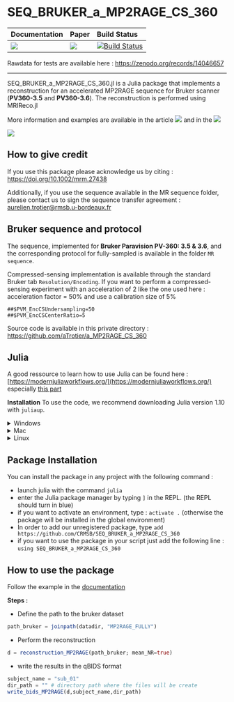 # SEQ_BRUKER_a_MP2RAGE_CS_360

| **Documentation**         | **Paper**                   | **Build Status** |
|:------------------------- |:--------------------------- | :--------------------------- |
| [![][docs-img]][docs-url] | [![][paper-img]][paper-url] | [![Build Status](https://github.com/CRMSB/SEQ_BRUKER_a_MP2RAGE_CS_360/actions/workflows/CI.yml/badge.svg?branch=main)](https://github.com/CRMSB/SEQ_BRUKER_a_MP2RAGE_CS_360/actions/workflows/CI.yml?query=branch%3Amain) |



Rawdata for tests are available here : https://zenodo.org/records/14046657


---


SEQ_BRUKER_a_MP2RAGE_CS_360.jl is a Julia package that implements a reconstruction for an accelerated MP2RAGE sequence for Bruker scanner (**PV360-3.5** and **PV360-3.6**). 
The reconstruction is performed using MRIReco.jl 

More information and examples are available in the article [![][paper-img]][paper-url] and in the  [![][docs-img]][docs-url]

![](./docs/src/img/fig_explain.png)

## How to give credit

If you use this package please acknowledge us by citing : https://doi.org/10.1002/mrm.27438

Additionally, if you use the sequence available in the MR sequence folder, please contact us to sign the sequence transfer agreement : aurelien.trotier@rmsb.u-bordeaux.fr

## Bruker sequence and protocol

The sequence, implemented for **Bruker Paravision PV-360: 3.5 & 3.6**, and the corresponding protocol for fully-sampled  is available in the folder  `MR sequence`. 

Compressed-sensing implementation is available through the standard Bruker tab `Resolution/Encoding`. If you want to perform a compressed-sensing experiment with an acceleration of 2 like the one used here : acceleration factor = 50% and use a calibration size of 5%
```
##$PVM_EncCSUndersampling=50
##$PVM_EncCSCenterRatio=5
```

Source code is available in this private directory : https://github.com/aTrotier/a_MP2RAGE_CS_360

## Julia

A good ressource to learn how to use Julia can be found here : [https://modernjuliaworkflows.org/](https://modernjuliaworkflows.org/) especially [this part](https://modernjuliaworkflows.org/writing/)

**Installation**
To use the code, we recommend downloading Julia version 1.10 with `juliaup`.

<details>
<summary>Windows</summary>

#### 1. Install juliaup
```
winget install julia -s msstore
```
#### 2. Add Julia 1.10.4
```
juliaup add 1.10.4
```
#### 3. Make 1.10.4 default
```
juliaup default 1.10.4
```

<!---#### Alternative
Alternatively you can download [this installer](https://julialang-s3.julialang.org/bin/winnt/x64/1.7/julia-1.9.3-win64.exe).--->

</details>


<details>
<summary>Mac</summary>

#### 1. Install juliaup
```
curl -fsSL https://install.julialang.org | sh
```
You may need to run `source ~/.bashrc` or `source ~/.bash_profile` or `source ~/.zshrc` if `juliaup` is not found after installation.

Alternatively, if `brew` is available on the system you can install juliaup with
```
brew install juliaup
```
#### 2. Add Julia 1.10.4
```
juliaup add 1.10.4
```
#### 3. Make 1.10.4 default
```
juliaup default 1.10.4
```

<!---#### Alternative
Alternatively you can download [this installer](https://julialang-s3.julialang.org/bin/mac/x64/1.7/julia-1.9.3-mac64.dmg)--->

</details>

<details>
<summary>Linux</summary>

#### 1. Install juliaup

```
curl -fsSL https://install.julialang.org | sh
```
You may need to run `source ~/.bashrc` or `source ~/.bash_profile` or `source ~/.zshrc` if `juliaup` is not found after installation.

Alternatively, use the AUR if you are on Arch Linux or `zypper` if you are on openSUSE Tumbleweed.
#### 2. Add Julia 1.10.4
```
juliaup add 1.10.4
```
#### 3. Make 1.10.4 default
```
juliaup default 1.10.4
```
</details>

## Package Installation

You can install the package in any project with the following command :

- launch julia with the command `julia`
- enter the Julia package manager by typing `]` in the REPL. (the REPL should turn in blue)
- if you want to activate an environment, type : `activate .` (otherwise the package will be installed in the global environment)
- In order to add our unregistered package, type `add https://github.com/CRMSB/SEQ_BRUKER_a_MP2RAGE_CS_360`
- if you want to use the package in your script just add the following line : `using SEQ_BRUKER_a_MP2RAGE_CS_360`

## How to use the package

Follow the example in the [documentation](https://crmsb.github.io/SEQ_BRUKER_a_MP2RAGE_CS_360/dev/generated/examples/simple_reco/) 

**Steps :**
- Define the path to the bruker dataset
```julia
path_bruker = joinpath(datadir, "MP2RAGE_FULLY")
```
- Perform the reconstruction 
```julia
d = reconstruction_MP2RAGE(path_bruker; mean_NR=true)
```
- write the results in the qBIDS format
```julia
subject_name = "sub_01"
dir_path = "" # directory path where the files will be create
write_bids_MP2RAGE(d,subject_name,dir_path)
```


[docs-img]: https://img.shields.io/badge/docs-latest%20release-blue.svg
[docs-url]: https://crmsb.github.io/SEQ_BRUKER_a_MP2RAGE_CS_360/dev/

[paper-img]: https://img.shields.io/badge/doi-10.1002/mrm.27438-blue.svg
[paper-url]: https://doi.org/10.1002/mrm.27438